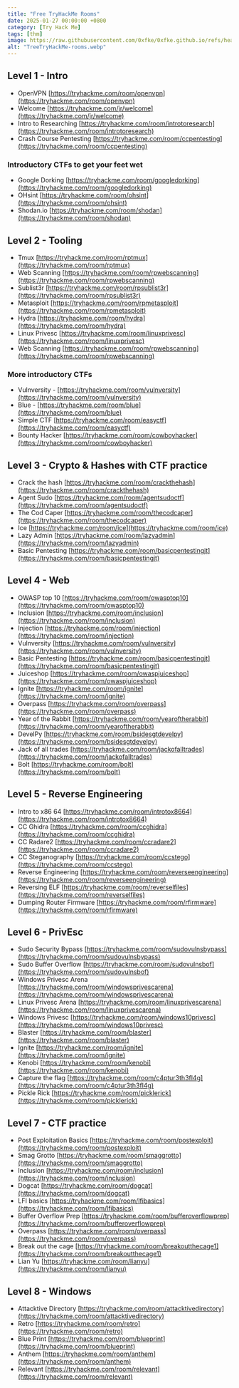 ```yaml
---
title: "Free TryHackMe Rooms"
date: 2025-01-27 00:00:00 +0800
category: [Try Hack Me]
tags: [thm]
image: https://raw.githubusercontent.com/0xfke/0xfke.github.io/refs/heads/main/Images/thm.webp
alt: "TreeTryHackMe-rooms.webp"
---
```


## [](https://pcotret.github.io/tryhackme/#level-1---intro)Level 1 - Intro

- OpenVPN [https://tryhackme.com/room/openvpn](https://tryhackme.com/room/openvpn)
- Welcome [https://tryhackme.com/jr/welcome](https://tryhackme.com/jr/welcome)
- Intro to Researching [https://tryhackme.com/room/introtoresearch](https://tryhackme.com/room/introtoresearch)
- Crash Course Pentesting [https://tryhackme.com/room/ccpentesting](https://tryhackme.com/room/ccpentesting)

### [](https://pcotret.github.io/tryhackme/#introductory-ctfs-to-get-your-feet-wet)Introductory CTFs to get your feet wet

- Google Dorking [https://tryhackme.com/room/googledorking](https://tryhackme.com/room/googledorking)
- OHsint [https://tryhackme.com/room/ohsint](https://tryhackme.com/room/ohsint)
- Shodan.io [https://tryhackme.com/room/shodan](https://tryhackme.com/room/shodan)

## [](https://pcotret.github.io/tryhackme/#level-2---tooling)Level 2 - Tooling

- Tmux [https://tryhackme.com/room/rptmux](https://tryhackme.com/room/rptmux)
- Web Scanning [https://tryhackme.com/room/rpwebscanning](https://tryhackme.com/room/rpwebscanning)
- Sublist3r [https://tryhackme.com/room/rpsublist3r](https://tryhackme.com/room/rpsublist3r)
- Metasploit [https://tryhackme.com/room/rpmetasploit](https://tryhackme.com/room/rpmetasploit)
- Hydra [https://tryhackme.com/room/hydra](https://tryhackme.com/room/hydra)
- Linux Privesc [https://tryhackme.com/room/linuxprivesc](https://tryhackme.com/room/linuxprivesc)
- Web Scanning [https://tryhackme.com/room/rpwebscanning](https://tryhackme.com/room/rpwebscanning)

### [](https://pcotret.github.io/tryhackme/#more-introductory-ctfs)More introductory CTFs

- Vulnversity - [https://tryhackme.com/room/vulnversity](https://tryhackme.com/room/vulnversity)
- Blue - [https://tryhackme.com/room/blue](https://tryhackme.com/room/blue)
- Simple CTF [https://tryhackme.com/room/easyctf](https://tryhackme.com/room/easyctf)
- Bounty Hacker [https://tryhackme.com/room/cowboyhacker](https://tryhackme.com/room/cowboyhacker)

## [](https://pcotret.github.io/tryhackme/#level-3---crypto--hashes-with-ctf-practice)Level 3 - Crypto & Hashes with CTF practice

- Crack the hash [https://tryhackme.com/room/crackthehash](https://tryhackme.com/room/crackthehash)
- Agent Sudo [https://tryhackme.com/room/agentsudoctf](https://tryhackme.com/room/agentsudoctf)
- The Cod Caper [https://tryhackme.com/room/thecodcaper](https://tryhackme.com/room/thecodcaper)
- Ice [https://tryhackme.com/room/ice](https://tryhackme.com/room/ice)
- Lazy Admin [https://tryhackme.com/room/lazyadmin](https://tryhackme.com/room/lazyadmin)
- Basic Pentesting [https://tryhackme.com/room/basicpentestingjt](https://tryhackme.com/room/basicpentestingjt)

## [](https://pcotret.github.io/tryhackme/#level-4---web)Level 4 - Web

- OWASP top 10 [https://tryhackme.com/room/owasptop10](https://tryhackme.com/room/owasptop10)
- Inclusion [https://tryhackme.com/room/inclusion](https://tryhackme.com/room/inclusion)
- Injection [https://tryhackme.com/room/injection](https://tryhackme.com/room/injection)
- Vulnversity [https://tryhackme.com/room/vulnversity](https://tryhackme.com/room/vulnversity)
- Basic Pentesting [https://tryhackme.com/room/basicpentestingjt](https://tryhackme.com/room/basicpentestingjt)
- Juiceshop [https://tryhackme.com/room/owaspjuiceshop](https://tryhackme.com/room/owaspjuiceshop)
- Ignite [https://tryhackme.com/room/ignite](https://tryhackme.com/room/ignite)
- Overpass [https://tryhackme.com/room/overpass](https://tryhackme.com/room/overpass)
- Year of the Rabbit [https://tryhackme.com/room/yearoftherabbit](https://tryhackme.com/room/yearoftherabbit)
- DevelPy [https://tryhackme.com/room/bsidesgtdevelpy](https://tryhackme.com/room/bsidesgtdevelpy)
- Jack of all trades [https://tryhackme.com/room/jackofalltrades](https://tryhackme.com/room/jackofalltrades)
- Bolt [https://tryhackme.com/room/bolt](https://tryhackme.com/room/bolt)

## [](https://pcotret.github.io/tryhackme/#level-5---reverse-engineering)Level 5 - Reverse Engineering

- Intro to x86 64 [https://tryhackme.com/room/introtox8664](https://tryhackme.com/room/introtox8664)
- CC Ghidra [https://tryhackme.com/room/ccghidra](https://tryhackme.com/room/ccghidra)
- CC Radare2 [https://tryhackme.com/room/ccradare2](https://tryhackme.com/room/ccradare2)
- CC Steganography [https://tryhackme.com/room/ccstego](https://tryhackme.com/room/ccstego)
- Reverse Engineering [https://tryhackme.com/room/reverseengineering](https://tryhackme.com/room/reverseengineering)
- Reversing ELF [https://tryhackme.com/room/reverselfiles](https://tryhackme.com/room/reverselfiles)
- Dumping Router Firmware [https://tryhackme.com/room/rfirmware](https://tryhackme.com/room/rfirmware)

## [](https://pcotret.github.io/tryhackme/#level-6---privesc)Level 6 - PrivEsc

- Sudo Security Bypass [https://tryhackme.com/room/sudovulnsbypass](https://tryhackme.com/room/sudovulnsbypass)
- Sudo Buffer Overflow [https://tryhackme.com/room/sudovulnsbof](https://tryhackme.com/room/sudovulnsbof)
- Windows Privesc Arena [https://tryhackme.com/room/windowsprivescarena](https://tryhackme.com/room/windowsprivescarena)
- Linux Privesc Arena [https://tryhackme.com/room/linuxprivescarena](https://tryhackme.com/room/linuxprivescarena)
- Windows Privesc [https://tryhackme.com/room/windows10privesc](https://tryhackme.com/room/windows10privesc)
- Blaster [https://tryhackme.com/room/blaster](https://tryhackme.com/room/blaster)
- Ignite [https://tryhackme.com/room/ignite](https://tryhackme.com/room/ignite)
- Kenobi [https://tryhackme.com/room/kenobi](https://tryhackme.com/room/kenobi)
- Capture the flag [https://tryhackme.com/room/c4ptur3th3fl4g](https://tryhackme.com/room/c4ptur3th3fl4g)
- Pickle Rick [https://tryhackme.com/room/picklerick](https://tryhackme.com/room/picklerick)

## [](https://pcotret.github.io/tryhackme/#level-7---ctf-practice)Level 7 - CTF practice

- Post Exploitation Basics [https://tryhackme.com/room/postexploit](https://tryhackme.com/room/postexploit)
- Smag Grotto [https://tryhackme.com/room/smaggrotto](https://tryhackme.com/room/smaggrotto)
- Inclusion [https://tryhackme.com/room/inclusion](https://tryhackme.com/room/inclusion)
- Dogcat [https://tryhackme.com/room/dogcat](https://tryhackme.com/room/dogcat)
- LFI basics [https://tryhackme.com/room/lfibasics](https://tryhackme.com/room/lfibasics)
- Buffer Overflow Prep [https://tryhackme.com/room/bufferoverflowprep](https://tryhackme.com/room/bufferoverflowprep)
- Overpass [https://tryhackme.com/room/overpass](https://tryhackme.com/room/overpass)
- Break out the cage [https://tryhackme.com/room/breakoutthecage1](https://tryhackme.com/room/breakoutthecage1)
- Lian Yu [https://tryhackme.com/room/lianyu](https://tryhackme.com/room/lianyu)

## [](https://pcotret.github.io/tryhackme/#level-8---windows)Level 8 - Windows

- Attacktive Directory [https://tryhackme.com/room/attacktivedirectory](https://tryhackme.com/room/attacktivedirectory)
- Retro [https://tryhackme.com/room/retro](https://tryhackme.com/room/retro)
- Blue Print [https://tryhackme.com/room/blueprint](https://tryhackme.com/room/blueprint)
- Anthem [https://tryhackme.com/room/anthem](https://tryhackme.com/room/anthem)
- Relevant [https://tryhackme.com/room/relevant](https://tryhackme.com/room/relevant)